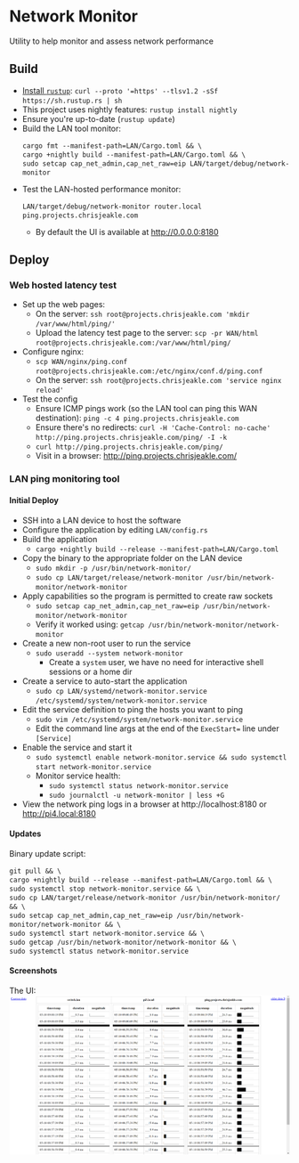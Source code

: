 # Network Monitor
Utility to help monitor and assess network performance

## Build
* [Install `rustup`](https://www.rust-lang.org/tools/install): `curl --proto '=https' --tlsv1.2 -sSf https://sh.rustup.rs | sh`
* This project uses nightly features: `rustup install nightly`
* Ensure you're up-to-date (`rustup update`)
* Build the LAN tool monitor:
  ```
  cargo fmt --manifest-path=LAN/Cargo.toml && \
  cargo +nightly build --manifest-path=LAN/Cargo.toml && \
  sudo setcap cap_net_admin,cap_net_raw=eip LAN/target/debug/network-monitor
  ```
* Test the LAN-hosted performance monitor:
  ```
  LAN/target/debug/network-monitor router.local ping.projects.chrisjeakle.com
  ```
  * By default the UI is available at http://0.0.0.0:8180

## Deploy

### Web hosted latency test
* Set up the web pages:
  * On the server: `ssh root@projects.chrisjeakle.com 'mkdir /var/www/html/ping/'`
  * Upload the latency test page to the server: `scp -pr WAN/html root@projects.chrisjeakle.com:/var/www/html/ping/`
* Configure nginx:
  * `scp WAN/nginx/ping.conf root@projects.chrisjeakle.com:/etc/nginx/conf.d/ping.conf`
  * On the server: `ssh root@projects.chrisjeakle.com 'service nginx reload'`
* Test the config
  * Ensure ICMP pings work (so the LAN tool can ping this WAN destination): `ping -c 4 ping.projects.chrisjeakle.com`
  * Ensure there's no redirects: `curl -H 'Cache-Control: no-cache' http://ping.projects.chrisjeakle.com/ping/ -I -k`
  * `curl http://ping.projects.chrisjeakle.com/ping/`
  * Visit in a browser: http://ping.projects.chrisjeakle.com/

### LAN ping monitoring tool

#### Initial Deploy
* SSH into a LAN device to host the software
* Configure the application by editing `LAN/config.rs`
* Build the application
  * `cargo +nightly build --release --manifest-path=LAN/Cargo.toml`
* Copy the binary to the appropriate folder on the LAN device
  * `sudo mkdir -p /usr/bin/network-monitor/`
  * `sudo cp LAN/target/release/network-monitor /usr/bin/network-monitor/network-monitor`
* Apply capabilities so the program is permitted to create raw sockets
  * `sudo setcap cap_net_admin,cap_net_raw=eip /usr/bin/network-monitor/network-monitor`
  * Verify it worked using: `getcap /usr/bin/network-monitor/network-monitor`
* Create a new non-root user to run the service
  * `sudo useradd --system network-monitor`
    * Create a `system`  user, we have no need for interactive shell sessions or a home dir
* Create a service to auto-start the application
  * `sudo cp LAN/systemd/network-monitor.service /etc/systemd/system/network-monitor.service`
* Edit the service definition to ping the hosts you want to ping
  * `sudo vim /etc/systemd/system/network-monitor.service`
  * Edit the command line args at the end of the `ExecStart=` line under `[Service]`
* Enable the service and start it
  * `sudo systemctl enable network-monitor.service && sudo systemctl start network-monitor.service`
  * Monitor service health:
    * `sudo systemctl status network-monitor.service`
    * `sudo journalctl -u network-monitor | less +G`
* View the network ping logs in a browser at http://localhost:8180 or http://pi4.local:8180

#### Updates
Binary update script:
```
git pull && \
cargo +nightly build --release --manifest-path=LAN/Cargo.toml && \
sudo systemctl stop network-monitor.service && \
sudo cp LAN/target/release/network-monitor /usr/bin/network-monitor/ && \
sudo setcap cap_net_admin,cap_net_raw=eip /usr/bin/network-monitor/network-monitor && \
sudo systemctl start network-monitor.service && \
sudo getcap /usr/bin/network-monitor/network-monitor && \
sudo systemctl status network-monitor.service
```

#### Screenshots
The UI:
![The LAN-side web UI](./LAN-ui-screenshot.png)
